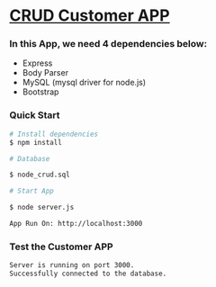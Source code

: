 # [CRUD Customer APP](https://re19k.sse.codesandbox.io/)

### In this App, we need 4 dependencies below:

- Express
- Body Parser
- MySQL (mysql driver for node.js)
- Bootstrap

### Quick Start

```bash
# Install dependencies
$ npm install

# Database

$ node_crud.sql

# Start App

$ node server.js

App Run On: http://localhost:3000

```

### Test the Customer APP

```bash
Server is running on port 3000.
Successfully connected to the database.
```
